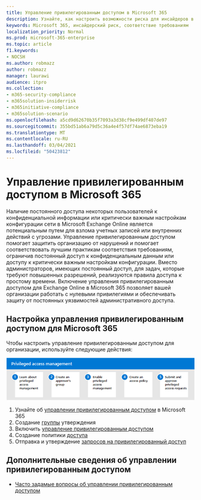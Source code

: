 ```yaml
---
title: Управление привилегированным доступом в Microsoft 365
description: Узнайте, как настроить возможности риска для инсайдеров в Microsoft 365.
keywords: Microsoft 365, инсайдерский риск, соответствие требованиям
localization_priority: Normal
ms.prod: microsoft-365-enterprise
ms.topic: article
f1.keywords:
- NOCSH
ms.author: robmazz
author: robmazz
manager: laurawi
audience: itpro
ms.collection:
- m365-security-compliance
- m365solution-insiderrisk
- m365initiative-compliance
- m365solution-scenario
ms.openlocfilehash: a5cd9d62670b35f7093a3d38cf9e499df407de97
ms.sourcegitcommit: 355bd51ab6a79d5c36a4e4f57df74ae6873eba19
ms.translationtype: MT
ms.contentlocale: ru-RU
ms.lasthandoff: 03/04/2021
ms.locfileid: "50423812"
---
```

# <a name="privileged-access-management-in-microsoft-365"></a>Управление привилегированным доступом в Microsoft 365

Наличие постоянного доступа некоторых пользователей к конфиденциальной информации или критически важным настройкам конфигурации сети в Microsoft Exchange Online является потенциальным путем для взлома учетных записей или внутренних действий с угрозами. Управление привилегированным доступом помогает защитить организацию от нарушений и помогает соответствовать лучшим практикам соответствия требованиям, ограничив постоянный доступ к конфиденциальным данным или доступу к критически важным настройкам конфигурации. Вместо администраторов, имеющих постоянный доступ, для задач, которые требуют повышенных разрешений, реализуются правила доступа к простому времени. Включение управления привилегированным доступом для Exchange Online в Microsoft 365 позволяет вашей организации работать с нулевыми привилегиями и обеспечивать защиту от постоянных уязвимостей административного доступа.

## <a name="configure-privileged-access-management-for-microsoft-365"></a>Настройка управления привилегированным доступом для Microsoft 365

Чтобы настроить управление привилегированным доступом для организации, используйте следующие действия:

![Действия по управлению привилегированным доступом для решения инсайдерской угрозы](../media/ir-solution-pam-steps.png)

1. Узнайте об [управлении привилегированным доступом](privileged-access-management-overview.md) в Microsoft 365
2. Создание [группы](privileged-access-management-configuration.md#step-1-create-an-approvers-group) утверждения
3. Включить [управление привилегированным доступом](privileged-access-management-configuration.md#step-2-enable-privileged-access)
4. Создание политики [доступа](privileged-access-management-configuration.md#step-3-create-an-access-policy)
5. Отправка и утверждение [запросов на привилегированный доступ](privileged-access-management-configuration.md#step-4-submitapprove-privileged-access-requests)

## <a name="more-information-about-privileged-access-management"></a>Дополнительные сведения об управлении привилегированным доступом

- [Часто задамые вопросы об управлении привилегированным доступом](privileged-access-management-overview.md#frequently-asked-questions)